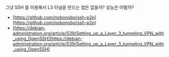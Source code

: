 
그냥 SSH 를 이용해서 L3 터널을 만드는 법은 없을까? 성능은 어떨까?
* [https://github.com/nobonobo/ssh-p2p](https://github.com/nobonobo/ssh-p2p)
* [https://debian-administration.org/article/539/Setting_up_a_Layer_3_tunneling_VPN_with_using_OpenSSH](https://debian-administration.org/article/539/Setting_up_a_Layer_3_tunneling_VPN_with_using_OpenSSH)